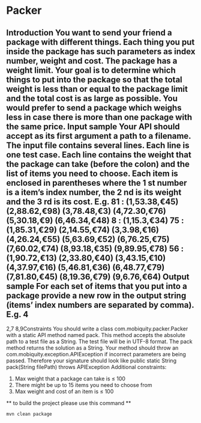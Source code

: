 # Packer
Introduction
You want to send your friend a package with different things.
Each thing you put inside the package has such parameters as index number, weight and cost. The
package has a weight limit. Your goal is to determine which things to put into the package so that the
total weight is less than or equal to the package limit and the total cost is as large as possible.
You would prefer to send a package which weighs less in case there is more than one package with the
same price.
Input sample
Your API should accept as its first argument a path to a filename. The input file contains several lines.
Each line is one test case.
Each line contains the weight that the package can take (before the colon) and the list of items you need
to choose. Each item is enclosed in parentheses where the 1 st number is a item’s index number, the 2 nd
is its weight and the 3 rd is its cost. E.g.
81 : (1,53.38,€45) (2,88.62,€98) (3,78.48,€3) (4,72.30,€76) (5,30.18,€9)
(6,46.34,€48)
8 : (1,15.3,€34)
75 : (1,85.31,€29) (2,14.55,€74) (3,3.98,€16) (4,26.24,€55) (5,63.69,€52)
(6,76.25,€75) (7,60.02,€74) (8,93.18,€35) (9,89.95,€78)
56 : (1,90.72,€13) (2,33.80,€40) (3,43.15,€10) (4,37.97,€16) (5,46.81,€36)
(6,48.77,€79) (7,81.80,€45) (8,19.36,€79) (9,6.76,€64)
Output sample
For each set of items that you put into a package provide a new row in the output string (items’ index
numbers are separated by comma). E.g.
4
-
2,7
8,9Constraints
You should write a class com.mobiquity.packer.Packer with a static API method named pack. This
method accepts the absolute path to a test file as a String. The test file will be in UTF-8 format. The pack
method returns the solution as a String.
Your method should throw an com.mobiquity.exception.APIException if incorrect parameters are being
passed. Therefore your signature should look like
public static String pack(String filePath) throws APIException
Additional constraints:
1. Max weight that a package can take is ≤ 100
2. There might be up to 15 items you need to choose from
3. Max weight and cost of an item is ≤ 100

** to build the project please use this command ** 

`mvn clean package`
